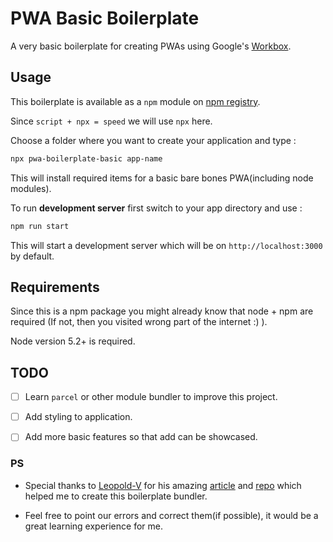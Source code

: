 # PWA Basic Boilerplate

A very basic boilerplate for creating PWAs using Google's [Workbox](https://developer.chrome.com/docs/workbox/). 


## Usage

This boilerplate is available as a `npm` module on [npm registry](https://www.npmjs.com/package/pwa-boilerplate-basic). 

Since `script + npx = speed` we will use `npx` here.

Choose a folder where you want to create your application and type :

```bash
npx pwa-boilerplate-basic app-name
```

This will install required items for a basic bare bones PWA(including node modules).

To run **development server** first switch to your app directory and use :

```bash
npm run start
```

This will start a development server which will be on `http://localhost:3000` by default.

## Requirements

Since this is a npm package you might already know that node + npm are required (If not, then you visited wrong part of the internet :) ).

Node version 5.2+ is required.

## TODO

- [ ] Learn `parcel` or other module bundler to improve this project.
- [ ] Add styling to application.
- [ ] Add more basic features so that add can be showcased.
  
  

### PS

- Special thanks to [Leopold-V](https://github.com/Leopold-V) for his amazing [article](https://dev.to/leopold/generate-your-web-app-boilerplate-like-create-react-app-does-301p) and [repo](https://github.com/Leopold-V/react-parcel-app) which helped me to create this boilerplate bundler.
  
- Feel free to point our errors and correct them(if possible), it would be a great learning experience for me.